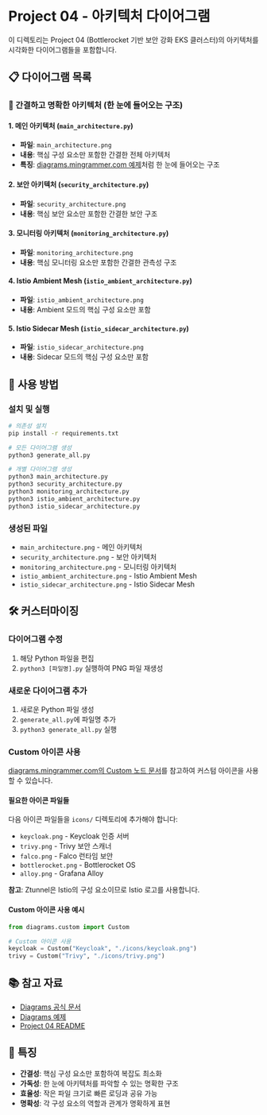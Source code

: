 # Project 04 - 아키텍처 다이어그램

이 디렉토리는 Project 04 (Bottlerocket 기반 보안 강화 EKS 클러스터)의 아키텍처를 시각화한 다이어그램들을 포함합니다.

## 📋 다이어그램 목록

### 🎯 간결하고 명확한 아키텍처 (한 눈에 들어오는 구조)

#### 1. 메인 아키텍처 (`main_architecture.py`)
- **파일**: `main_architecture.png`
- **내용**: 핵심 구성 요소만 포함한 간결한 전체 아키텍처
- **특징**: [diagrams.mingrammer.com 예제](https://diagrams.mingrammer.com/docs/getting-started/examples)처럼 한 눈에 들어오는 구조

#### 2. 보안 아키텍처 (`security_architecture.py`)
- **파일**: `security_architecture.png`
- **내용**: 핵심 보안 요소만 포함한 간결한 보안 구조

#### 3. 모니터링 아키텍처 (`monitoring_architecture.py`)
- **파일**: `monitoring_architecture.png`
- **내용**: 핵심 모니터링 요소만 포함한 간결한 관측성 구조

#### 4. Istio Ambient Mesh (`istio_ambient_architecture.py`)
- **파일**: `istio_ambient_architecture.png`
- **내용**: Ambient 모드의 핵심 구성 요소만 포함

#### 5. Istio Sidecar Mesh (`istio_sidecar_architecture.py`)
- **파일**: `istio_sidecar_architecture.png`
- **내용**: Sidecar 모드의 핵심 구성 요소만 포함

## 🚀 사용 방법

### 설치 및 실행
```bash
# 의존성 설치
pip install -r requirements.txt

# 모든 다이어그램 생성
python3 generate_all.py

# 개별 다이어그램 생성
python3 main_architecture.py
python3 security_architecture.py
python3 monitoring_architecture.py
python3 istio_ambient_architecture.py
python3 istio_sidecar_architecture.py
```

### 생성된 파일
- `main_architecture.png` - 메인 아키텍처
- `security_architecture.png` - 보안 아키텍처
- `monitoring_architecture.png` - 모니터링 아키텍처
- `istio_ambient_architecture.png` - Istio Ambient Mesh
- `istio_sidecar_architecture.png` - Istio Sidecar Mesh

## 🛠️ 커스터마이징

### 다이어그램 수정
1. 해당 Python 파일을 편집
2. `python3 [파일명].py` 실행하여 PNG 파일 재생성

### 새로운 다이어그램 추가
1. 새로운 Python 파일 생성
2. `generate_all.py`에 파일명 추가
3. `python3 generate_all.py` 실행

### Custom 아이콘 사용
[diagrams.mingrammer.com의 Custom 노드 문서](https://diagrams.mingrammer.com/docs/nodes/custom)를 참고하여 커스텀 아이콘을 사용할 수 있습니다.

#### 필요한 아이콘 파일들
다음 아이콘 파일들을 `icons/` 디렉토리에 추가해야 합니다:
- `keycloak.png` - Keycloak 인증 서버
- `trivy.png` - Trivy 보안 스캐너
- `falco.png` - Falco 런타임 보안
- `bottlerocket.png` - Bottlerocket OS
- `alloy.png` - Grafana Alloy

**참고**: Ztunnel은 Istio의 구성 요소이므로 Istio 로고를 사용합니다.

#### Custom 아이콘 사용 예시
```python
from diagrams.custom import Custom

# Custom 아이콘 사용
keycloak = Custom("Keycloak", "./icons/keycloak.png")
trivy = Custom("Trivy", "./icons/trivy.png")
```

## 📚 참고 자료

- [Diagrams 공식 문서](https://diagrams.mingrammer.com/)
- [Diagrams 예제](https://diagrams.mingrammer.com/docs/getting-started/examples)
- [Project 04 README](../README.md)

## 🎨 특징

- **간결성**: 핵심 구성 요소만 포함하여 복잡도 최소화
- **가독성**: 한 눈에 아키텍처를 파악할 수 있는 명확한 구조
- **효율성**: 작은 파일 크기로 빠른 로딩과 공유 가능
- **명확성**: 각 구성 요소의 역할과 관계가 명확하게 표현